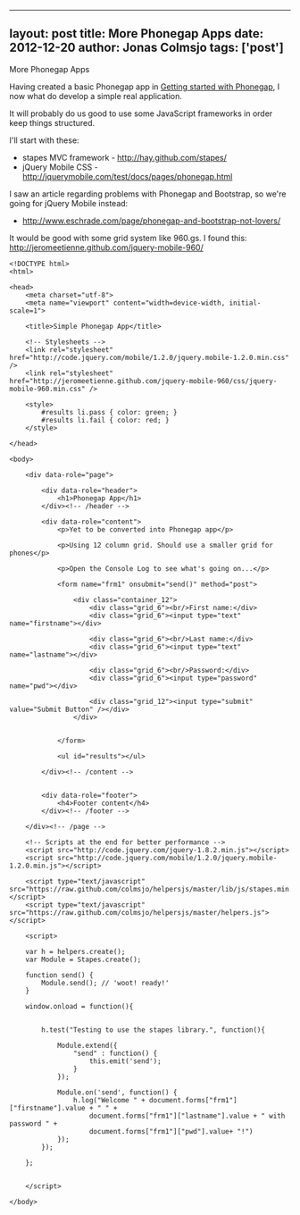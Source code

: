 
---
layout: post
title: More Phonegap Apps
date: 2012-12-20
author: Jonas Colmsjo
tags: ['post']
---

More Phonegap Apps





Having created a basic Phonegap app in [Getting started with Phonegap](/121212_Phonegap),
I now what do develop a simple real application.

It will probably do us good to use some JavaScript frameworks in order keep things structured.

I'll start with these:

 * stapes MVC framework - http://hay.github.com/stapes/
 * jQuery Mobile CSS - http://jquerymobile.com/test/docs/pages/phonegap.html
 

I saw an article regarding problems with Phonegap and Bootstrap, so we're going for jQuery Mobile instead:

 * http://www.eschrade.com/page/phonegap-and-bootstrap-not-lovers/

It would be good with some grid system like 960.gs. I found this: http://jeromeetienne.github.com/jquery-mobile-960/



```
<!DOCTYPE html> 
<html>

<head>
	<meta charset="utf-8">
	<meta name="viewport" content="width=device-width, initial-scale=1"> 

	<title>Simple Phonegap App</title>

	<!-- Stylesheets -->
	<link rel="stylesheet" href="http://code.jquery.com/mobile/1.2.0/jquery.mobile-1.2.0.min.css" />
	<link rel="stylesheet" href="http://jeromeetienne.github.com/jquery-mobile-960/css/jquery-mobile-960.min.css" />

	<style>
		#results li.pass { color: green; }
		#results li.fail { color: red; }
	</style>

</head> 

<body> 

	<div data-role="page">

		<div data-role="header">
			<h1>Phonegap App</h1>
		</div><!-- /header -->

		<div data-role="content">
			<p>Yet to be converted into Phonegap app</p>

			<p>Using 12 column grid. Should use a smaller grid for phones</p>

			<p>Open the Console Log to see what's going on...</p>

			<form name="frm1" onsubmit="send()" method="post">

				<div class="container_12">
					<div class="grid_6"><br/>First name:</div>
					<div class="grid_6"><input type="text"     name="firstname"></div>

					<div class="grid_6"><br/>Last name:</div>
					<div class="grid_6"><input type="text"     name="lastname"></div>

					<div class="grid_6"><br/>Password:</div>
					<div class="grid_6"><input type="password" name="pwd"></div>

					<div class="grid_12"><input type="submit"  value="Submit Button" /></div>
			    </div>
				

			</form>

			<ul id="results"></ul>

		</div><!-- /content -->

		
		<div data-role="footer">
			<h4>Footer content</h4>
		</div><!-- /footer -->
		
	</div><!-- /page -->

	<!-- Scripts at the end for better performance -->
	<script src="http://code.jquery.com/jquery-1.8.2.min.js"></script>
	<script src="http://code.jquery.com/mobile/1.2.0/jquery.mobile-1.2.0.min.js"></script>

	<script type="text/javascript" src="https://raw.github.com/colmsjo/helpersjs/master/lib/js/stapes.min.js"></script>
	<script type="text/javascript" src="https://raw.github.com/colmsjo/helpersjs/master/helpers.js"></script>

	<script>

	var h = helpers.create();
	var Module = Stapes.create();

	function send() {
	    Module.send(); // 'woot! ready!'
	}

	window.onload = function(){


		h.test("Testing to use the stapes library.", function(){
			
		    Module.extend({
		        "send" : function() {
		            this.emit('send');
		        }
		    });

			Module.on('send', function() {
				h.log("Welcome " + document.forms["frm1"]["firstname"].value + " " + 
					document.forms["frm1"]["lastname"].value + " with password " + 
					document.forms["frm1"]["pwd"].value+ "!")
		    });
		});
  
	};
	
	
	</script>

</body>

```



